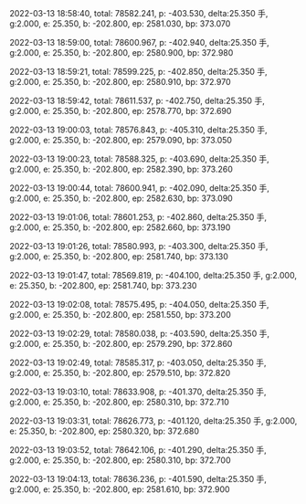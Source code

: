 2022-03-13 18:58:40, total: 78582.241, p: -403.530, delta:25.350 手, g:2.000, e: 25.350, b: -202.800, ep: 2581.030, bp: 373.070

2022-03-13 18:59:00, total: 78600.967, p: -402.940, delta:25.350 手, g:2.000, e: 25.350, b: -202.800, ep: 2580.900, bp: 372.980

2022-03-13 18:59:21, total: 78599.225, p: -402.850, delta:25.350 手, g:2.000, e: 25.350, b: -202.800, ep: 2580.910, bp: 372.970

2022-03-13 18:59:42, total: 78611.537, p: -402.750, delta:25.350 手, g:2.000, e: 25.350, b: -202.800, ep: 2578.770, bp: 372.690

2022-03-13 19:00:03, total: 78576.843, p: -405.310, delta:25.350 手, g:2.000, e: 25.350, b: -202.800, ep: 2579.090, bp: 373.050

2022-03-13 19:00:23, total: 78588.325, p: -403.690, delta:25.350 手, g:2.000, e: 25.350, b: -202.800, ep: 2582.390, bp: 373.260

2022-03-13 19:00:44, total: 78600.941, p: -402.090, delta:25.350 手, g:2.000, e: 25.350, b: -202.800, ep: 2582.630, bp: 373.090

2022-03-13 19:01:06, total: 78601.253, p: -402.860, delta:25.350 手, g:2.000, e: 25.350, b: -202.800, ep: 2582.660, bp: 373.190

2022-03-13 19:01:26, total: 78580.993, p: -403.300, delta:25.350 手, g:2.000, e: 25.350, b: -202.800, ep: 2581.740, bp: 373.130

2022-03-13 19:01:47, total: 78569.819, p: -404.100, delta:25.350 手, g:2.000, e: 25.350, b: -202.800, ep: 2581.740, bp: 373.230

2022-03-13 19:02:08, total: 78575.495, p: -404.050, delta:25.350 手, g:2.000, e: 25.350, b: -202.800, ep: 2581.550, bp: 373.200

2022-03-13 19:02:29, total: 78580.038, p: -403.590, delta:25.350 手, g:2.000, e: 25.350, b: -202.800, ep: 2579.290, bp: 372.860

2022-03-13 19:02:49, total: 78585.317, p: -403.050, delta:25.350 手, g:2.000, e: 25.350, b: -202.800, ep: 2579.510, bp: 372.820

2022-03-13 19:03:10, total: 78633.908, p: -401.370, delta:25.350 手, g:2.000, e: 25.350, b: -202.800, ep: 2580.310, bp: 372.710

2022-03-13 19:03:31, total: 78626.773, p: -401.120, delta:25.350 手, g:2.000, e: 25.350, b: -202.800, ep: 2580.320, bp: 372.680

2022-03-13 19:03:52, total: 78642.106, p: -401.290, delta:25.350 手, g:2.000, e: 25.350, b: -202.800, ep: 2580.310, bp: 372.700

2022-03-13 19:04:13, total: 78636.236, p: -401.590, delta:25.350 手, g:2.000, e: 25.350, b: -202.800, ep: 2581.610, bp: 372.900